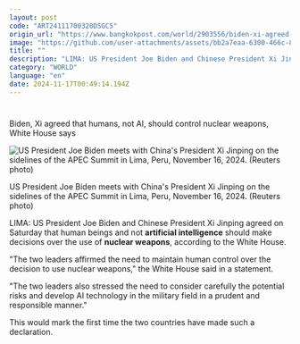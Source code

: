 ```yaml
---
layout: post
code: "ART24111700320DSGC5"
origin_url: "https://www.bangkokpost.com/world/2903556/biden-xi-agreed-that-humans-not-ai-should-control-nuclear-weapons-white-house-says"
image: "https://github.com/user-attachments/assets/bb2a7eaa-6300-466c-807b-b48cc4e09efa"
title: ""
description: "LIMA: US President Joe Biden and Chinese President Xi Jinping agreed on Saturday that human beings and not  artificial intelligence  should make decisions over the use of  nuclear weapons , according to the White House."
category: "WORLD"
language: "en"
date: 2024-11-17T00:49:14.194Z
---
```


# 

Biden, Xi agreed that humans, not AI, should control nuclear weapons, White House says

![US President Joe Biden meets with China's President Xi Jinping on the sidelines of the APEC Summit in Lima, Peru, November 16, 2024. (Reuters photo)](https://github.com/user-attachments/assets/cc99647b-7ef1-4c36-96b6-05a89f2ebdba)

US President Joe Biden meets with China's President Xi Jinping on the sidelines of the APEC Summit in Lima, Peru, November 16, 2024. (Reuters photo)

LIMA: US President Joe Biden and Chinese President Xi Jinping agreed on Saturday that human beings and not **artificial intelligence** should make decisions over the use of **nuclear weapons**, according to the White House.

"The two leaders affirmed the need to maintain human control over the decision to use nuclear weapons," the White House said in a statement.

"The two leaders also stressed the need to consider carefully the potential risks and develop AI technology in the military field in a prudent and responsible manner."

This would mark the first time the two countries have made such a declaration.